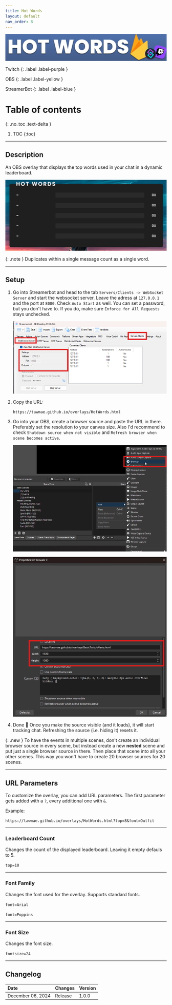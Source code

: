 ```yaml
---
title: Hot Words
layout: default
nav_order: 8
---
```


![Picture](assets/media/hot_words_title_1.png)

Twitch
{: .label .label-purple }

OBS
{: .label .label-yellow }

StreamerBot
{: .label .label-blue }


# Table of contents
{: .no_toc .text-delta }

1. TOC
{:toc}

---



## <span class="iconify" data-icon="material-symbols:description-outline-sharp" data-inline="false"></span> Description
An OBS overlay that displays the top words used in your chat in a dynamic leaderboard.

![Picture](assets/media/hot_words_title_2.gif)

{: .note }
Duplicates within a single message count as a single word.

- - - -

## <span class="iconify" data-icon="tabler:tool" data-inline="false"></span> Setup

1. Go into Streamerbot and head to the tab `Servers/Clients -> WebSocket Server` and start the websocket server. Leave the adress at `127.0.0.1` and the port at `8080`. Check `Auto Start` as well. You can set a password, but you don't have to. If you do, make sure `Enforce for All Requests` stays unchecked.

   [![Picture](assets/media/notif_sb.png)](https://tawmae.github.io/assets/media/notif_sb.png)
   
2. Copy the URL: 
   ```
   https://tawmae.github.io/overlays/HotWords.html
   ```
   
3. Go into your OBS, create a browser source and paste the URL in there. Preferably set the resolution to your canvas size. Also I'd recommend to check `Shutdown source when not visible` and `Refresh browser when scene becomes active`.
   
   [![Picture](assets/media/notif_obs_1.png)](https://tawmae.github.io/assets/media/notif_obs_1.png)
   
   [![Picture](assets/media/basic_alerts_obs_2.png)](https://tawmae.github.io/assets/media/hot_words_obs_2.png)
   
4. Done 🥳 Once you make the source visible (and it loads), it will start tracking chat. Refreshing the source (i.e. hiding it) resets it.

{: .new }
To have the events in multiple scenes, don't create an individual browser source in every scene, but instead create a new **nested** scene and put just a single browser source in there. Then place that scene into all your other scenes. This way you won't have to create 20 browser sources for 20 scenes.

- - - -

## <span class="iconify" data-icon="material-symbols:dataset-linked-sharp" data-inline="false"></span> URL Parameters 

To customize the overlay, you can add URL parameters. The first parameter gets added with a `?`, every additional one with `&`.

Example:  
```
https://tawmae.github.io/overlays/HotWords.html?top=8&font=Outfit
```

---

### <span class="iconify" data-icon="ion:color-palette" data-inline="false"></span> Leaderboard Count

Changes the count of the displayed leaderboard. Leaving it empty defauls to 5.

`top=10`

---

### <span class="iconify" data-icon="mdi:format-font" data-inline="false"></span> Font Family

Changes the font used for the overlay. Supports standard fonts.

`font=Arial`

`font=Poppins`

---

### <span class="iconify" data-icon="mdi:format-font" data-inline="false"></span> Font Size

Changes the font size.

`fontsize=24`

---

## <span class="iconify" data-icon="material-symbols:published-with-changes" data-inline="false"></span> Changelog

| Date        | Changes          | Version |
|:-------------|:------------------|:------------------|
| December 06, 2024           | Release | 1.0.0 |
